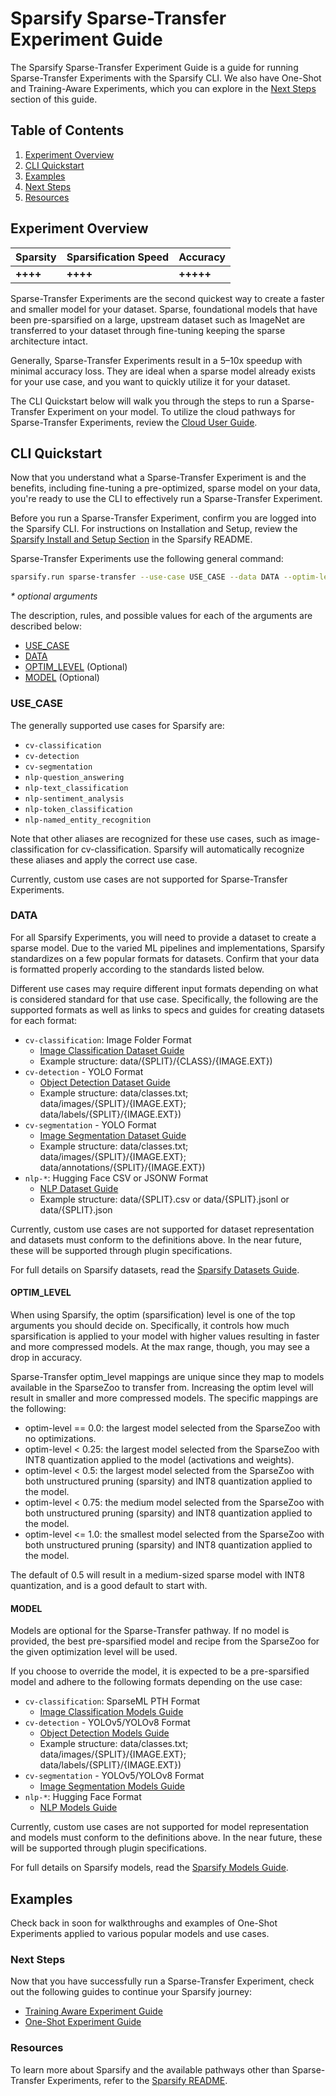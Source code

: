 <!--
Copyright (c) 2021 - present / Neuralmagic, Inc. All Rights Reserved.

Licensed under the Apache License, Version 2.0 (the "License");
you may not use this file except in compliance with the License.
You may obtain a copy of the License at

   http://www.apache.org/licenses/LICENSE-2.0

Unless required by applicable law or agreed to in writing,
software distributed under the License is distributed on an "AS IS" BASIS,
WITHOUT WARRANTIES OR CONDITIONS OF ANY KIND, either express or implied.
See the License for the specific language governing permissions and
limitations under the License.
-->

# Sparsify Sparse-Transfer Experiment Guide

The Sparsify Sparse-Transfer Experiment Guide is a guide for running Sparse-Transfer Experiments with the Sparsify CLI.
We also have One-Shot and Training-Aware Experiments, which you can explore in the [Next Steps](#next-steps) section of this guide.

## Table of Contents

1. [Experiment Overview](#experiment-overview)
2. [CLI Quickstart](#cli-quickstart)
4. [Examples](#examples)
5. [Next Steps](#next-steps)
6. [Resources](#resources)

## Experiment Overview

| Sparsity | Sparsification Speed | Accuracy  |
|----------|----------------------|-----------|
| **++++** | **++++**             | **+++++** |

Sparse-Transfer Experiments are the second quickest way to create a faster and smaller model for your dataset. 
Sparse, foundational models that have been pre-sparsified on a large, upstream dataset such as ImageNet are transferred to your dataset through fine-tuning keeping the sparse architecture intact.

Generally, Sparse-Transfer Experiments result in a 5–10x speedup with minimal accuracy loss.
They are ideal when a sparse model already exists for your use case, and you want to quickly utilize it for your dataset.

The CLI Quickstart below will walk you through the steps to run a Sparse-Transfer Experiment on your model.
To utilize the cloud pathways for Sparse-Transfer Experiments, review the [Cloud User Guide](./cloud-user-guide.md).

## CLI Quickstart

Now that you understand what a Sparse-Transfer Experiment is and the benefits, including fine-tuning a pre-optimized, sparse model on your data, you're ready to use the CLI to effectively run a Sparse-Transfer Experiment. 

Before you run a Sparse-Transfer Experiment, confirm you are logged into the Sparsify CLI. 
For instructions on Installation and Setup, review the [Sparsify Install and Setup Section](READMEsection.com) in the Sparsify README. 

Sparse-Transfer Experiments use the following general command:

```bash
sparsify.run sparse-transfer --use-case USE_CASE --data DATA --optim-level OPTIM_LEVEL* --model MODEL*
```

<i>* optional arguments</i>

The description, rules, and possible values for each of the arguments are described below:
- [USE_CASE](#use_case)
- [DATA](#data)
- [OPTIM_LEVEL](#optim_level) (Optional)
- [MODEL](#model) (Optional)

### USE_CASE

The generally supported use cases for Sparsify are:
- `cv-classification`
- `cv-detection`
- `cv-segmentation`
- `nlp-question_answering`
- `nlp-text_classification`
- `nlp-sentiment_analysis`
- `nlp-token_classification`
- `nlp-named_entity_recognition`

Note that other aliases are recognized for these use cases, such as image-classification for cv-classification. 
Sparsify will automatically recognize these aliases and apply the correct use case.

Currently, custom use cases are not supported for Sparse-Transfer Experiments.

### DATA

For all Sparsify Experiments, you will need to provide a dataset to create a sparse model.
Due to the varied ML pipelines and implementations, Sparsify standardizes on a few popular formats for datasets.
Confirm that your data is formatted properly according to the standards listed below.

Different use cases may require different input formats depending on what is considered standard for that use case.
Specifically, the following are the supported formats as well as links to specs and guides for creating datasets for each format:
- `cv-classification`: Image Folder Format
  - [Image Classification Dataset Guide](./datasets-guide#image-classification)
  - Example structure: data/{SPLIT}/{CLASS}/{IMAGE.EXT})
- `cv-detection` - YOLO Format 
  - [Object Detection Dataset Guide](./datasets-guide#object-detection)
  - Example structure: data/classes.txt; data/images/{SPLIT}/{IMAGE.EXT}; data/labels/{SPLIT}/{IMAGE.EXT})
- `cv-segmentation` - YOLO Format
  - [Image Segmentation Dataset Guide](./datasets-guide#image-segmentation)
  - Example structure: data/classes.txt; data/images/{SPLIT}/{IMAGE.EXT}; data/annotations/{SPLIT}/{IMAGE.EXT})
- `nlp-*`: Hugging Face CSV or JSONW Format
  - [NLP Dataset Guide](./datasets-guide#nlp)
  - Example structure: data/{SPLIT}.csv or data/{SPLIT}.jsonl or data/{SPLIT}.json

Currently, custom use cases are not supported for dataset representation and datasets must conform to the definitions above. 
In the near future, these will be supported through plugin specifications.

For full details on Sparsify datasets, read the [Sparsify Datasets Guide](./datasets-guide.md).

#### OPTIM_LEVEL

When using Sparsify, the optim (sparsification) level is one of the top arguments you should decide on. 
Specifically, it controls how much sparsification is applied to your model with higher values resulting in faster and more compressed models. 
At the max range, though, you may see a drop in accuracy.

Sparse-Transfer optim_level mappings are unique since they map to models available in the SparseZoo to transfer from. 
Increasing the optim level will result in smaller and more compressed models. 
The specific mappings are the following:
-   optim-level == 0.0: the largest model selected from the SparseZoo with no optimizations.
-   optim-level < 0.25: the largest model selected from the SparseZoo with INT8 quantization applied to the model (activations and weights).
-   optim-level < 0.5: the largest model selected from the SparseZoo with both unstructured pruning (sparsity) and INT8 quantization applied to the model.
-   optim-level < 0.75: the medium model selected from the SparseZoo with both unstructured pruning (sparsity) and INT8 quantization applied to the model.
-   optim-level <= 1.0: the smallest model selected from the SparseZoo with both unstructured pruning (sparsity) and INT8 quantization applied to the model.

The default of 0.5 will result in a medium-sized sparse model with INT8 quantization, and is a good default to start with.

#### MODEL

Models are optional for the Sparse-Transfer pathway. 
If no model is provided, the best pre-sparsified model and recipe from the SparseZoo for the given optimization level will be used.

If you choose to override the model, it is expected to be a pre-sparsified model and adhere to the following formats depending on the use case:
- `cv-classification`: SparseML PTH Format
  - [Image Classification Models Guide](./models-guide#image-classification)
- `cv-detection` - YOLOv5/YOLOv8 Format 
  - [Object Detection Models Guide](./models-guide#object-detection)
  - Example structure: data/classes.txt; data/images/{SPLIT}/{IMAGE.EXT}; data/labels/{SPLIT}/{IMAGE.EXT})
- `cv-segmentation` - YOLOv5/YOLOv8 Format
  - [Image Segmentation Models Guide](./models-guide#image-segmentation)
- `nlp-*`: Hugging Face Format
  - [NLP Models Guide](./models-guide#nlp)

Currently, custom use cases are not supported for model representation and models must conform to the definitions above.
In the near future, these will be supported through plugin specifications.

For full details on Sparsify models, read the [Sparsify Models Guide](./models-guide.md).

## Examples

Check back in soon for walkthroughs and examples of One-Shot Experiments applied to various popular models and use cases.

### Next Steps 

Now that you have successfully run a Sparse-Transfer Experiment, check out the following guides to continue your Sparsify journey:
- [Training Aware Experiment Guide](./training-aware-experiment-guide.md)
- [One-Shot Experiment Guide](./one-shot-experiment-guide.md)
 
### Resources

To learn more about Sparsify and the available pathways other than Sparse-Transfer Experiments, refer to the [Sparsify README](../README.md).
